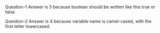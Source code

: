 Question-1
Answer is 3 because boolean should be written like this true or false

Question-2
Answer is 4 because variable name is camel-cased, with the first letter lowercased.
